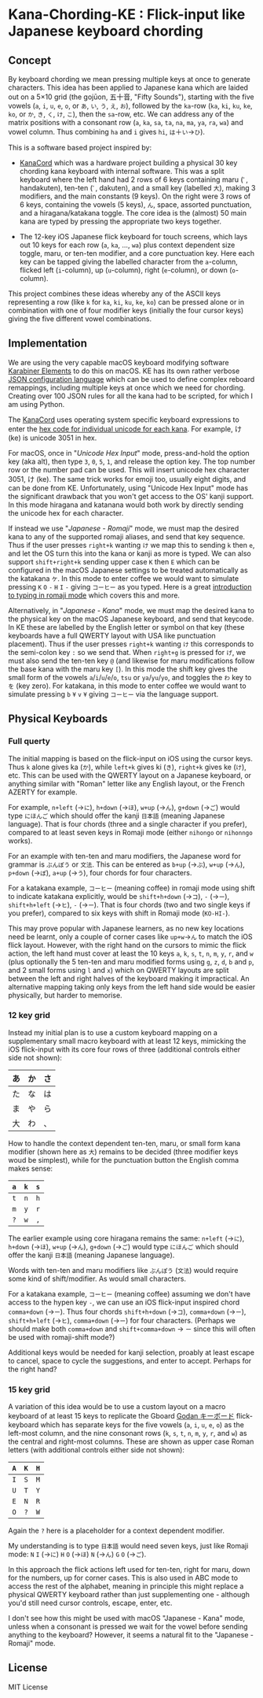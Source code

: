 # Kana-Chording-KE : Flick-input like Japanese keyboard chording

## Concept

By keyboard chording we mean pressing multiple keys at once to generate
characters. This idea has been applied to Japanese kana which are laided out
on a 5×10 grid (the gojūon, 五十音, "Fifty Sounds"), starting with the five
vowels (`a`, `i`, `u`, `e`, `o`, or `あ`, `い`, `う`, `え`, `お`), followed by
the `ka`-row (`ka`, `ki`, `ku`, `ke`, `ko`, or `か`, `き`, `く`, `け`, `こ`),
then the `sa`-row, etc. We can address any of the matrix positions with a
consonant row (`a`, `ka`, `sa`, `ta`, `na`, `ma`, `ya`, `ra`, `wa`) and
vowel column. Thus combining `ha` and `i` gives `hi`, `は`＋`い`→`ひ`).

This is a software based project inspired by:

* [KanaCord](https://github.com/maccody/KanaChord) which was a hardware project
  building a physical 30 key chording kana keyboard with internal software.
  This was a split keyboard where the left hand had 2 rows of 6 keys containing
  maru (`ﾟ`, handakuten), ten-ten (`ﾞ`, dakuten), and a small key (labelled `大`),
  making 3 modifiers, and the main constants (9 keys). On the right were 3 rows
  of 6 keys, containing the vowels (5 keys), `ん`, space, assorted punctuation,
  and a hiragana/katakana toggle. The core idea is the (almost) 50 main kana
  are typed by pressing the appropriate two keys together.

* The 12-key iOS Japanese flick keyboard for touch screens, which lays out 10
  keys for each row (`a`, `ka`, ..., `wa`) plus context dependent size toggle,
  maru, or ten-ten modifier, and a core punctuation key. Here each key can be
  tapped giving the labelled character from the `a`-column, flicked left
  (`i`-column), up (`u`-column), right (`e`-column), or down (`o`-column).

This project combines these ideas whereby any of the ASCII keys representing
a row (like `k` for `ka`, `ki`, `ku`, `ke`, `ko`) can be pressed alone or in
combination with one of four modifier keys (initially the four cursor keys)
giving the five different vowel combinations.

## Implementation

We are using the very capable macOS keyboard modifying software [Karabiner
Elements](https://karabiner-elements.pqrs.org/) to do this on macOS. KE has
its own rather verbose [JSON configuration
language](https://karabiner-elements.pqrs.org/docs/json/) which can be used
to define complex reboard remappings, including multiple keys at once which
we need for chording. Creating over 100 JSON rules for all the kana had to
be scripted, for which I am using Python.

The [KanaCord](https://github.com/maccody/KanaChord) uses operating system
specific keyboard expressions to enter the [hex code for individual unicode
for each kana](http://www.i18nguy.com/unicode/hiragana.html). For example,
け (ke) is unicode 3051 in hex.

For macOS, once in "*Unicode Hex Input*" mode, press-and-hold the option key
(aka alt), then type `3`, `0`, `5`, `1`, and release the option key. The top
number row or the number pad can be used. This will insert unicode hex character
3051, け (ke). The same trick works for emoji too, usually eight digits, and
can be done from KE. Unfortunately, using "Unicode Hex Input" mode has the
significant drawback that you won't get access to the OS' kanji support. In
this mode hiragana and katanana would both work by directly sending the
unicode hex for each character.

If instead we use "*Japanese - Romaji*" mode, we must map the desired kana to
any of the supported romaji aliases, and send that key sequence. Thus if
the user presses `right+k` wanting `け` we map this to sending `k` then `e`,
and let the OS turn this into the kana or kanji as more is typed. We can
also support `shift+right+k` sending upper case `K` then `E` which can be
configured in the macOS Japanese settings to be treated automatically as
the katakana `ケ`. In this mode to enter coffee we would want to simulate
pressing `K` `O` `-` `H` `I` `-` giving `コーヒー` as you typed. Here is
a great [introduction to typing in romaji
mode](https://www.tofugu.com/japanese/how-to-type-in-japanese/) which
covers this and more.

Alternatively, in "*Japanese - Kana*" mode, we must map the desired kana to
the physical key on the macOS Japanese keyboard, and send that keycode. In
KE these are labelled by the English letter or symbol on that key (these
keyboards have a full QWERTY layout with USA like punctuation placement).
Thus if the user presses `right+k` wanting `け` this corresponds to the
semi-colon key `:` so we send that. When `right+g` is pressed for `げ`,
we must also send the ten-ten key `@` (and likewise for maru modifications
follow the base kana with the maru key `[`). In this mode the shift key
gives the small form of the vowels `a`/`i`/`u`/`e`/`o`, `tsu` or
`ya`/`yu`/`yo`, and toggles the `わ` key to `を` (key zero). For katakana,
in this mode to enter coffee we would want to simulate pressing `b` `¥`
`v` `¥` giving `コーヒー` via the language support.

## Physical Keyboards

### Full querty

The initial mapping is based on the flick-input on iOS using the cursor keys.
Thus `k` alone gives ka (`か`), while `left+k` gives ki (`き`), `right+k` gives
ke (`け`), etc. This can be used with the QWERTY layout on a Japanese keyboard,
or anything similar with "Roman" letter like any English layout, or the French
AZERTY for example.

For example, `n+left` (→`に`), `h+down` (→`ほ`), `w+up` (→`ん`), `g+down` (→`ご`)
would type `にほんご` which should offer the kanji `日本語` (meaning Japanese
language). That is four chords (three and a single character if you prefer),
compared to at least seven keys in Romaji mode (either `nihongo` or `nihonngo`
works).

For an example with ten-ten and maru modifiers, the Japanese word for grammar
is `ぶんぽう` or `文法`. This can be entered as `b+up` (→`ぶ`), `w+up` (→`ん`),
`p+down` (→`ぽ`), `a+up` (→`う`), four chords for four characters.

For a katakana example, `コーヒー` (meaning coffee) in romaji mode using shift to
indicate katakana explicitly, would be `shift+h+down` (→`コ`), `-` (→`ー`),
`shift+h+left` (→`ヒ`), `-` (→`ー`). That is four chords (two and two single
keys if you prefer), compared to six keys with shift in Romaji mode (`KO-HI-`).

This may prove popular with Japanese learners, as no new key locations need be
learnt, only a couple of corner cases like `up+w`→`ん` to match the iOS flick
layout. However, with the right hand on the cursors to mimic the flick action,
the left hand must cover at least the 10 keys `a`, `k`, `s`, `t`, `n`, `m`,
`y`, `r`, and `w` (plus optionally the 5 ten-ten and maru modified forms using
`g`, `z`, `d`, `b` and `p`, and 2 small forms using `l` and `x`) which on
QWERTY layouts are split between the left and right halves of the keyboard
making it impractical. An alternative mapping taking only keys from the left
hand side would be easier physically, but harder to memorise.

### 12 key grid

Instead my initial plan is to use a custom keyboard mapping on a supplementary
small macro keyboard with at least 12 keys, mimicking the iOS flick-input with
its core four rows of three (additional controls either side not shown):

| あ | か | さ |
|----|----|----|
| た | な | は |
| ま | や | ら |
| 大 | わ | 、 |

How to handle the context dependent ten-ten, maru, or small form kana modifier
(shown here as `大`) remains to be decided (three modifier keys woud be
simplest), while for the punctuation button the English comma makes sense:

| `a` | `k` | `s` |
|-----|-----|-----|
| `t` | `n` | `h` |
| `m` | `y` | `r` |
| `?` | `w` | `,` |

The earlier example using core hiragana remains the same:  `n+left` (→`に`),
`h+down` (→`ほ`), `w+up` (→`ん`), `g+down` (→`ご`) would type `にほんご` which
should offer the kanji `日本語` (meaning Japanese language).

Words with ten-ten and maru modifiers like `ぶんぽう` (`文法`) would require
some kind of shift/modifier. As would small characters.

For a katakana example, `コーヒー` (meaning coffee) assuming we don't have
access to the hypen key `-`, we can use an iOS flick-input inspired chord 
`comma+down` (→`ー`). Thus four chords `shift+h+down` (→`コ`), `comma+down`
(→`ー`),　`shift+h+left` (→`ヒ`), `comma+down` (→`ー`) for four characters.
(Perhaps we should make both `comma+down` and `shift+comma+down` → `ー`
since this will often be used with romaji-shift mode?)

Additional keys would be needed for kanji selection, proably at least escape to
cancel, space to cycle the suggestions, and enter to accept. Perhaps for the
right hand?

### 15 key grid

A variation of this idea would be to use a custom layout on a macro keyboard of
at least 15 keys to replicate the Gboard [Godan
キーボード](https://support.google.com/ime/japanese/answer/2700298) flick-keyboard
which has separate keys for the five vowels (`a`, `i`, `u`, `e`, `o`) as the
left-most column, and the nine consonant rows (`k`, `s`, `t`, `n`, `m`,
`y`, `r`, and `w`) as the central and right-most columns. These are shown as
upper case Roman letters (with additional controls either side not shown):

| `A` | `K` | `H` |
|-----|-----|-----|
| `I` | `S` | `M` |
| `U` | `T` | `Y` |
| `E` | `N` | `R` |
| `O` | `?` | `W` |

Again the `?` here is a placeholder for a context dependent modifier.

My understanding is to type `日本語` would need seven keys, just like Romaji
mode: `N` `I` (→`に`) `H` `O` (→`ほ`) `N` (→`ん`) `G` `O` (→`ご`).

In this approach the flick actions left used for ten-ten, right for maru, down
for the numbers, up for corner cases. This is also used in ABC mode to access
the rest of the alphabet, meaning in principle this might replace a physical
QWERTY keyboard rather than just supplementing one - although you'd still need
cursor controls, escape, enter, etc.

I don't see how this might be used with macOS "Japanese - Kana" mode, unless
when a consonant is pressed we wait for the vowel before sending anything to
the keyboard? However, it seems a natural fit to the "Japanese - Romaji" mode.

## License

MIT License
